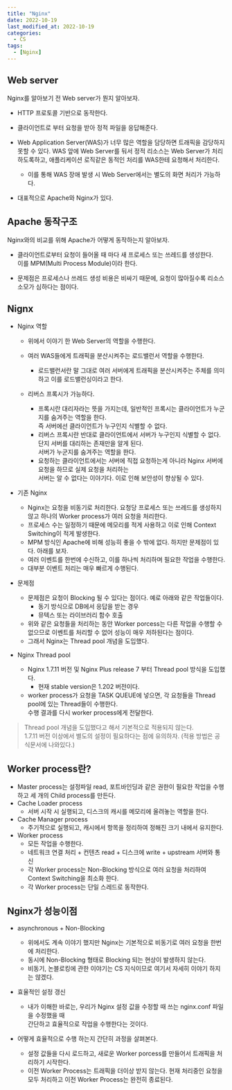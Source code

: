```yaml
---
title: "Nginx"
date: 2022-10-19
last_modified_at: 2022-10-19
categories: 
  - CS
tags:
  - [Nginx]
---
```

## Web server
Nginx를 알아보기 전 Web server가 뭔지 알아보자.  

- HTTP 프로토콜 기반으로 동작한다.  

- 클라이언트로 부터 요청을 받아 정적 파일을 응답해준다.  

- Web Application Server(WAS)가 너무 많은 역할을 담당하면 트래픽을 감당하지 못할 수 있다. WAS 앞에 Web Server를 둬서 정적 리소스는 Web Server가 처리하도록하고, 애플리케이션 로직같은 동적인 처리를 WAS한테 요청해서 처리한다.  
    - 이를 통해 WAS 장애 발생 시 Web Server에서는 별도의 화면 처리가 가능하다.  
- 대표적으로 Apache와 Nginx가 있다.  

## Apache 동작구조
Nginx와의 비교를 위해 Apache가 어떻게 동작하는지 알아보자.  

- 클라이언트로부터 요청이 들어올 때 마다 새 프로세스 또는 쓰레드를 생성한다.  
이를 MPM(Multi Process Module)이라 한다.  

- 문제점은 프로세스나 쓰레드 생성 비용은 비싸기 때문에, 요청이 많아질수록 리소스 소모가 심하다는 점이다.  

## Nignx

- Nginx 역할
    - 위에서 이야기 한 Web Server의 역할을 수행한다.  

    - 여러 WAS들에게 트래픽을 분산시켜주는 로드밸런서 역할을 수행한다.  
        - 로드밸런서란 말 그대로 여러 서버에게 트래픽을 분산시켜주는 주체를 의미하고 이를 로드밸런싱이라고 한다.
    - 리버스 프록시가 가능하다.  
        - 프록시란 대리자라는 뜻을 가지는데, 일반적인 프록시는 클라이언트가 누군지를 숨겨주는 역할을 한다.  
        즉 서버에선 클라이언트가 누구인지 식별할 수 없다.  
        - 리버스 프록시란 반대로 클라이언트에서 서버가 누구인지 식별할 수 없다. 단지 서버를 대리하는 존재만을 알게 된다.  
        서버가 누군지를 숨겨주는 역할을 한다.  
        - 요청하는 클라이언트에서는 서버에 직접 요청하는게 아니라 Nginx 서버에 요청을 하므로 실제 요청을 처리하는  
        서버는 알 수 없다는 이야기다. 이로 인해 보안성이 향상될 수 있다.   

- 기존 Nginx
    - Nginx는 요청을 비동기로 처리한다. 요청당 프로세스 또는 쓰레드를 생성하지 않고 하나의 Worker process가 여러 요청을 처리한다.  
    - 프로세스 수는 일정하기 때문에 메모리를 적게 사용하고 이로 인해 Context Switching이 적게 발생한다.  
    - MPM 방식인 Apache에 비해 성능히 좋을 수 밖에 없다. 하지만 문제점이 있다. 아래를 보자.  
    - 여러 이벤트를 한번에 수신하고, 이를 하나씩 처리하며 필요한 작업을 수행한다.  
    - 대부분 이벤트 처리는 매우 빠르게 수행된다.  
- 문제점
    - 문제점은 요청이 Blocking 될 수 있다는 점이다. 예로 아래와 같은 작업들이다.
        - 동기 방식으로 DB에서 응답을 받는 경우
        - 뮤텍스 또는 라이브러리 함수 호출
    - 위와 같은 요청들을 처리하는 동안 Worker porcess는 다른 작업을 수행할 수 없으므로
    이벤트를 처리할 수 없어 성능이 매우 저하된다는 점이다.
    - 그래서 Nginx는 Thread pool 개념을 도입했다.

- Nginx Thread pool
    - Nginx 1.7.11 버전 및 Nginx Plus release 7 부터 Thread pool 방식을 도입했다.
        - 현재 stable version은 1.202 버전이다.
    - worker process가 요청을 TASK QUEUE에 넣으면, 각 요청들을 Thread pool에 있는 Thread들이 수행한다.  
    수행 결과를 다시 worker process에게 전달한다.

> Thread pool 개념을 도입했다고 해서 기본적으로 적용되지 않는다.  
1.7.11 버전 이상에서 별도의 설정이 필요하다는 점에 유의하자. (적용 방법은 공식문서에 나와있다.)

## Worker process란?

- Master process는 설정파일 read, 포트바인딩과 같은 권한이 필요한 작업을 수행하고
세 개의 Child process를 만든다.
- Cache Loader process
    - 서버 시작 시 실행되고, 디스크의 캐시를 메모리에 올려놓는 역할을 한다.
- Cache Manager process
    - 주기적으로 실행되고, 캐시에서 항목을 정리하여 정해진 크기 내에서 유지한다.
- Worker process
    - 모든 작업을 수행한다.
    - 네트워크 연결 처리 + 컨텐츠 read + 디스크에 write + upstream 서버와 통신
    - 각 Worker process는 Non-Blocking 방식으로 여러 요청을 처리하여 Context Switching을 최소화 한다.
    - 각 Worker process는 단일 스레드로 동작한다.

## Nginx가 성능이점
- asynchronous + Non-Blocking
    - 위에서도 계속 이야기 했지만 Nginx는 기본적으로 비동기로 여러 요청을 한번에 처리한다.
    - 동시에 Non-Blocking 형태로 Blocking 되는 현상이 발생하지 않는다.
    - 비동기, 논블로킹에 관한 이야기는 CS 지식이므로 여기서 자세히 이야기 하지는 않겠다.

- 효율적인 설정 갱신
    - 내가 이해한 바로는, 우리가 Nginx 설정 값을 수정할 때 쓰는 nginx.conf 파일을 수정했을 때  
    간단하고 효율적으로 작업을 수행한다는 것이다.  
- 어떻게 효율적으로 수행 하는지 간단히 과정을 살펴본다.
    - 설정 값들을 다시 로드하고, 새로운 Worker porcess를 만들어서 트래픽을 처리하기 시작한다.
    - 이전 Worker Process는 트래픽을 더이상 받지 않는다. 현재 처리중인 요청을 모두 처리하고 이전 Worker Process는 완전히 종료된다.
